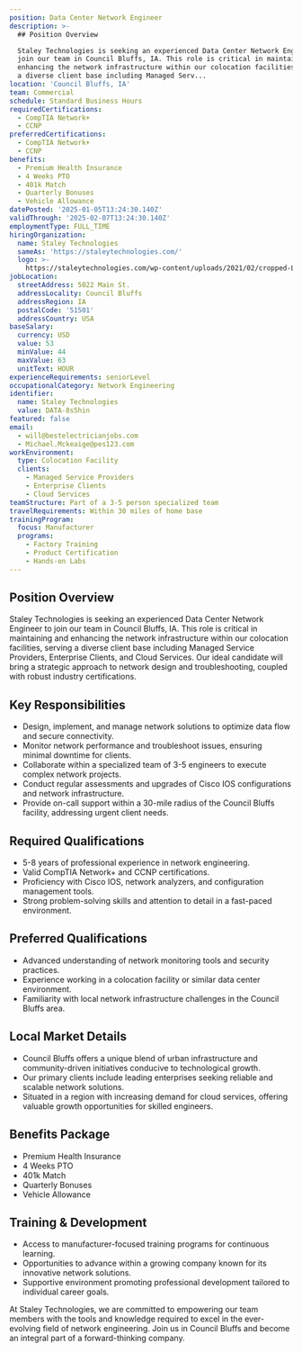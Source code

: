 ```yaml
---
position: Data Center Network Engineer
description: >-
  ## Position Overview

  Staley Technologies is seeking an experienced Data Center Network Engineer to
  join our team in Council Bluffs, IA. This role is critical in maintaining and
  enhancing the network infrastructure within our colocation facilities, serving
  a diverse client base including Managed Serv...
location: 'Council Bluffs, IA'
team: Commercial
schedule: Standard Business Hours
requiredCertifications:
  - CompTIA Network+
  - CCNP
preferredCertifications:
  - CompTIA Network+
  - CCNP
benefits:
  - Premium Health Insurance
  - 4 Weeks PTO
  - 401k Match
  - Quarterly Bonuses
  - Vehicle Allowance
datePosted: '2025-01-05T13:24:30.140Z'
validThrough: '2025-02-07T13:24:30.140Z'
employmentType: FULL_TIME
hiringOrganization:
  name: Staley Technologies
  sameAs: 'https://staleytechnologies.com/'
  logo: >-
    https://staleytechnologies.com/wp-content/uploads/2021/02/cropped-Logo_StaleyTechnologies.png
jobLocation:
  streetAddress: 5022 Main St.
  addressLocality: Council Bluffs
  addressRegion: IA
  postalCode: '51501'
  addressCountry: USA
baseSalary:
  currency: USD
  value: 53
  minValue: 44
  maxValue: 63
  unitText: HOUR
experienceRequirements: seniorLevel
occupationalCategory: Network Engineering
identifier:
  name: Staley Technologies
  value: DATA-8s5hin
featured: false
email:
  - will@bestelectricianjobs.com
  - Michael.Mckeaige@pes123.com
workEnvironment:
  type: Colocation Facility
  clients:
    - Managed Service Providers
    - Enterprise Clients
    - Cloud Services
teamStructure: Part of a 3-5 person specialized team
travelRequirements: Within 30 miles of home base
trainingProgram:
  focus: Manufacturer
  programs:
    - Factory Training
    - Product Certification
    - Hands-on Labs
---
```




## Position Overview
Staley Technologies is seeking an experienced Data Center Network Engineer to join our team in Council Bluffs, IA. This role is critical in maintaining and enhancing the network infrastructure within our colocation facilities, serving a diverse client base including Managed Service Providers, Enterprise Clients, and Cloud Services. Our ideal candidate will bring a strategic approach to network design and troubleshooting, coupled with robust industry certifications.

## Key Responsibilities
- Design, implement, and manage network solutions to optimize data flow and secure connectivity.
- Monitor network performance and troubleshoot issues, ensuring minimal downtime for clients.
- Collaborate within a specialized team of 3-5 engineers to execute complex network projects.
- Conduct regular assessments and upgrades of Cisco IOS configurations and network infrastructure.
- Provide on-call support within a 30-mile radius of the Council Bluffs facility, addressing urgent client needs.

## Required Qualifications
- 5-8 years of professional experience in network engineering.
- Valid CompTIA Network+ and CCNP certifications.
- Proficiency with Cisco IOS, network analyzers, and configuration management tools.
- Strong problem-solving skills and attention to detail in a fast-paced environment.

## Preferred Qualifications
- Advanced understanding of network monitoring tools and security practices.
- Experience working in a colocation facility or similar data center environment.
- Familiarity with local network infrastructure challenges in the Council Bluffs area.

## Local Market Details
- Council Bluffs offers a unique blend of urban infrastructure and community-driven initiatives conducive to technological growth.
- Our primary clients include leading enterprises seeking reliable and scalable network solutions.
- Situated in a region with increasing demand for cloud services, offering valuable growth opportunities for skilled engineers.

## Benefits Package
- Premium Health Insurance
- 4 Weeks PTO
- 401k Match
- Quarterly Bonuses
- Vehicle Allowance

## Training & Development
- Access to manufacturer-focused training programs for continuous learning.
- Opportunities to advance within a growing company known for its innovative network solutions.
- Supportive environment promoting professional development tailored to individual career goals.

At Staley Technologies, we are committed to empowering our team members with the tools and knowledge required to excel in the ever-evolving field of network engineering. Join us in Council Bluffs and become an integral part of a forward-thinking company.
